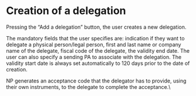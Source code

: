 # Creation of a delegation

Pressing the “Add a delegation” button, the user creates a new delegation.

The mandatory fields that the user specifies are: indication if they want to delegate a physical person/legal person, first and last name or company name of the delegate, fiscal code of the delegate, the validity end date.  The user can also specify a sending PA to associate with the delegation. The validity start date is always set automatically to 120 days prior to the date of creation.

NP generates an acceptance code that the delegator has to provide, using their own instruments, to the delegate to complete the acceptance.\\

<figure><img src="../../../../.gitbook/assets/image (44).png" alt=""><figcaption></figcaption></figure>

